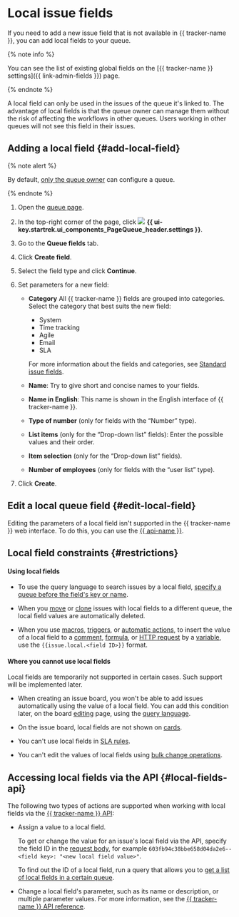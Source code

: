 # Local issue fields

If you need to add a new issue field that is not available in {{ tracker-name }}, you can add local fields to your queue.

{% note info %}

You can see the list of existing global fields on the [{{ tracker-name }} settings]({{ link-admin-fields }}) page.

{% endnote %}

A local field can only be used in the issues of the queue it's linked to. The advantage of local fields is that the queue owner can manage them without the risk of affecting the workflows in other queues. Users working in other queues will not see this field in their issues.

## Adding a local field {#add-local-field}

{% note alert %}

By default, [only the queue owner](manager/queue-access.md) can configure a queue.

{% endnote %}

1. Open the [queue page](user/queue.md).

1. In the top-right corner of the page, click ![](../_assets/tracker/svg/settings-old.svg) **{{ ui-key.startrek.ui_components_PageQueue_header.settings }}**.

1. Go to the **Queue fields** tab.

1. Click **Create field**.

1. Select the field type and click **Continue**.

1. Set parameters for a new field:
   * **Category** All {{ tracker-name }} fields are grouped into categories. Select the category that best suits the new field:
      * System
      * Time tracking
      * Agile
      * Email
      * SLA

      For more information about the fields and categories, see [Standard issue fields](user/create-param.md#default-fields).

   * **Name**: Try to give short and concise names to your fields.

   * **Name in English**: This name is shown in the English interface of {{ tracker-name }}.

   * **Type of number** (only for fields with the <q>Number</q> type).

   * **List items** (only for the <q>Drop-down list</q> fields): Enter the possible values and their order.

   * **Item selection** (only for the <q>Drop-down list</q> fields).

   * **Number of employees** (only for fields with the <q>user list</q> type).

1. Click **Create**.

## Edit a local queue field {#edit-local-field}

Editing the parameters of a local field isn't supported in the {{ tracker-name }} web interface. To do this, you can use the [{{ api-name }}](concepts/queues/edit-local-field.md).


## Local field constraints {#restrictions}

#### Using local fields

* To use the query language to search issues by a local field, [specify a queue before the field's key or name](user/query-filter.md#local_fields).

* When you [move](user/move-ticket.md) or [clone](user/clone.md) issues with local fields to a different queue, the local field values are automatically deleted.

* When you use [macros](manager/create-macroses.md), [triggers](user/trigger.md), or [automatic actions](user/autoactions.md), to insert the value of a local field to a [comment](user/set-action.md#create-comment), [formula](user/set-action.md#section_calc_field), or [HTTP request](user/set-action.md#create-http) by a [variable](user/vars.md#local-fields), use the `{{issue.local.<field ID>}}` format.

#### Where you cannot use local fields

Local fields are temporarily not supported in certain cases. Such support will be implemented later.

* When creating an issue board, you won't be able to add issues automatically using the value of a local field. You can add this condition later, on the board [editing](manager/edit-agile-board.md#board-settings) page, using the [query language](user/query-filter.md).

* On the issue board, local fields are not shown on [cards](manager/edit-agile-board.md#sec_layout).

* You can't use local fields in [SLA rules](sla-head.md).

* You can't edit the values of local fields using [bulk change operations](manager/bulk-change.md).

## Accessing local fields via the API {#local-fields-api}

The following two types of actions are supported when working with local fields via the [{{ tracker-name }} API](about-api.md):

* Assign a value to a local field.

   To get or change the value for an issue's local field via the API, specify the field ID in the [request body](concepts/issues/patch-issue.md), for example `603fb94c38bbe658d04da2e6--<field key>: "<new local field value>"`.

   To find out the ID of a local field, run a query that allows you to [get a list of local fields in a certain queue](concepts/queues/get-local-fields.md).

* Change a local field's parameter, such as its name or description, or multiple parameter values. For more information, see the [{{ tracker-name }} API reference](concepts/queues/edit-local-field.md).
